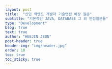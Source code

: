 ```yaml
---
layout: post
title:  "신입 백엔드 개발자 기술면접 예상 질문"
subtitle: "기본적인 JAVA, DATABASE 그 외 인성질문들"
type: "Development"
blog: true
text: true
author: "HEEJIN JEON"
post-header: true
header-img: "img/header.jpg"
order: 10
toc: true
toc_sticky: true
---
```

